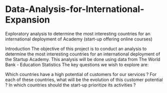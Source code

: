 # Data-Analysis-for-International-Expansion
Exploratory analysis to determine the most interesting countries for an international deployment of Academy (start-up offering online courses)

Introduction
The objective of this project is to conduct an analysis to determine the most interesting countries for an international deployment of the Startup Academy. This analysis will be done using data from The World Bank - Education Statistics
The key questions we wish to explore are:

Which countries have a high potential of customers for our services ?
For each of these countries, what will be the evolution of this customer potential ?
In which countries should the start-up prioritize its activities ?
